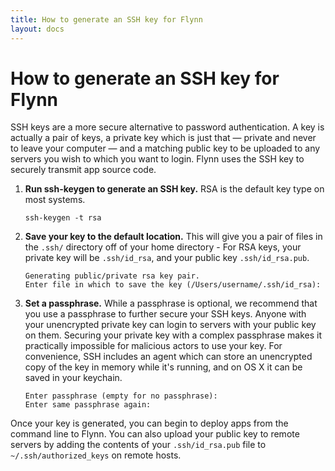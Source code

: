 ```yaml
---
title: How to generate an SSH key for Flynn
layout: docs
---
```


# How to generate an SSH key for Flynn

SSH keys are a more secure alternative to password authentication. A key is actually a pair of keys, a private key which is just that — private and never to leave your computer — and a matching public key to be uploaded to any servers you wish to which you want to login. Flynn uses the SSH key to securely transmit app source code.

1. **Run ssh-keygen to generate an SSH key.** RSA is the default key type on most systems.
    
    ```
    ssh-keygen -t rsa
    ```
2. **Save your key to the default location.** This will give you a pair of files in the `.ssh/` directory off of your home directory - For RSA keys, your private key will be `.ssh/id_rsa`, and your public key `.ssh/id_rsa.pub`.
    
    ```
    Generating public/private rsa key pair.
    Enter file in which to save the key (/Users/username/.ssh/id_rsa):
    ```
3. **Set a passphrase.** While a passphrase is optional, we recommend that you use a passphrase to further secure your SSH keys. Anyone with your unencrypted private key can login to servers with your public key on them. Securing your private key with a complex passphrase makes it practically impossible for malicious actors to use your key. For convenience, SSH includes an agent which can store an unencrypted copy of the key in memory while it's running, and on OS X it can be saved in your keychain.
    
    ```
    Enter passphrase (empty for no passphrase):
    Enter same passphrase again:
    ```
Once your key is generated, you can begin to deploy apps from the command line to Flynn. You can also upload your public key to remote servers by adding the contents of your `.ssh/id_rsa.pub` file to `~/.ssh/authorized_keys` on remote hosts.
